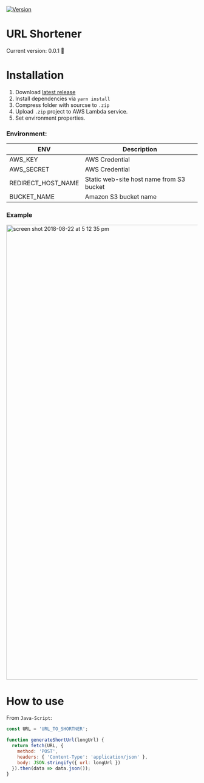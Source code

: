 [![Version](https://img.shields.io/badge/version-v0.0.1-green.svg)](https://github.com/AlexanderPrendota/aws-url-shortener/releases)

# URL Shortener

Сurrent version: 0.0.1 :tada:

# Installation

1. Download [latest release](https://github.com/AlexanderPrendota/aws-url-shortener/releases)
2. Install dependencies via `yarn install`
3. Compress folder with sourcse to `.zip`
3. Upload `.zip` project to AWS Lambda service.
4. Set environment properties.



### Environment:

| ENV                | Description                             | 
| -------------------|-----------------------------------------| 
| AWS_KEY            | AWS Credential                          | 
| AWS_SECRET         | AWS Credential                          |  
| REDIRECT_HOST_NAME | Static web-site host name from S3 bucket|    
| BUCKET_NAME        | Amazon S3 bucket name                   |    

### Example

<img width="1198" alt="screen shot 2018-08-22 at 5 12 35 pm" src="https://user-images.githubusercontent.com/10503748/44468757-9eef7600-a62e-11e8-9fc8-715dbdd2b948.png">

# How to use

From `Java-Script`:

```js
const URL = 'URL_TO_SHORTNER';

function generateShortUrl(longUrl) {
  return fetch(URL, {
    method: 'POST',
    headers: { 'Content-Type': 'application/json' },
    body: JSON.stringify({ url: longUrl })
  }).then(data => data.json());
}


```


